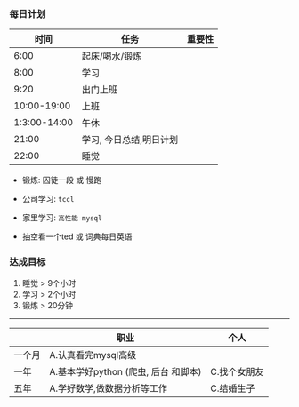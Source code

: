 ### 每日计划

| 时间          | 任务            | 重要性 |
| ----------- | ------------- | --- |
| 6:00        | 起床/喝水/锻炼      |     |
| 8:00        | 学习            |     |
| 9:20        | 出门上班          |     |
| 10:00-19:00 | 上班            |     |
| 1:3:00-14:00 | 午休            |     |
| 21:00       | 学习, 今日总结,明日计划 |     |
| 22:00       | 睡觉            |     |

- 锻炼: 囚徒一段 或 慢跑

- 公司学习: `tccl`

- 家里学习:  `高性能 mysql`

- 抽空看一个ted 或 词典每日英语

### 达成目标

1. 睡觉 > 9个小时
2. 学习 > 2个小时
3. 锻炼 > 20分钟

---

|     | 职业                        | 个人      |
| --- | ------------------------- | ------- |
| 一个月 | A.认真看完mysql高级             |         |
| 一年  | A.基本学好python (爬虫, 后台 和脚本) | C.找个女朋友 |
| 五年  | A.学好数学,做数据分析等工作           | C.结婚生子  |
